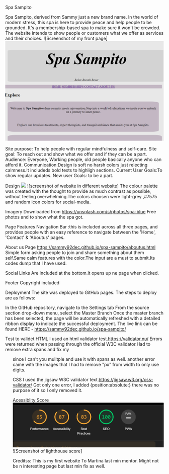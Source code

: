 Spa Sampito

Spa Sampito, derived from Sammy just a new brand name. In the world of modern stress, this spa is here to provide peace and help people to be grounded. It's a membership-based spa to make sure it won't be crowded.
The website intends to show people or customers what we offer as services and their choices.
![Screenshot of my front page] <img src=media1/front-page.png/>

Site purpose: To help people with regular mindfulness and self-care.
Site goal: To reach out and show what we offer and if they can be a part.
Audience: Everyone, Working people, old people basically anyone who can afford it.
Communication:Design is soft no harsh colors just relecting calmness.It includeds bold texts to highligh sections.
Current User Goals:To show regular updates.
New user Goals: to be a part.

Design <img src=/workspaces/spa-sampito/media1/amidesign.png/> ![screenshot of website in different website]
The colour palette was created with the thought to provide as much contrast as possible, without feeling overwhelming.The colors choosen were light-grey ,#7575 and random icon colors for social-media.

Imagery
Downloaded from <https://unsplash.com/s/photos/spa-blue>
Free photos and to show what the spa got.


Page Features
Navigation Bar :this is included across all three pages, and provides people with an easy reference to navigate between the 'Home', 'Contact' & 'Aboutus' pages.


About us Page <https://sammy92dec.github.io/spa-sampito/aboutus.html> 
Simple form asking people to join and share something about them self.Same calm features with the color.The input are a must to submit.Its codes dump that I have used.

Social Links 
Are included at the bottom.It opens up ne page when clicked.

Footer 
Copyright included

Deployment
The site was deployed to GitHub pages. The steps to deploy are as follows:

In the GitHub repository, navigate to the Settings tab
From the source section drop-down menu, select the Master Branch
Once the master branch has been selected, the page will be automatically refreshed with a detailed ribbon display to indicate the successful deployment.
The live link can be found HERE - <https://sammy92dec.github.io/spa-sampito/>

 Test to validet
HTML
I used an html validator test.<https://validator.nu/>
Errors were returned when passing through the official W3C validator.Had to remove extra spans and fix my <ol> since I can't you mulitple and use it with spans as well.
another error came with the images that I had to remove "px" from width to only use digits.

CSS
I used the jigsaw W3C validator text.<https://jigsaw.w3.org/css-validator/>
Got only one error, I added {position:absolute;} there was no purpose of it so I only removed it.

Acessiblity Score
<img src=media1/lighthousescore.png/> ![Screenshot of lighthouse score]

Creditss:
This is my first website
To Martina last min mentor.
Might not be n interesting page but last min fix as well.